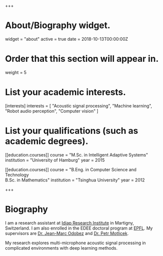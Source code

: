+++
# About/Biography widget.
widget = "about"
active = true
date = 2018-10-13T00:00:00Z

# Order that this section will appear in.
weight = 5

# List your academic interests.
[interests]
  interests = [
    "Acoustic signal processing",
    "Machine learning",
    "Robot audio perception",
    "Computer vision"
  ]

# List your qualifications (such as academic degrees).

[[education.courses]]
  course = "M.Sc. in Intelligent Adaptive Systems"
  institution = "University of Hamburg"
  year = 2015

[[education.courses]]
  course = "B.Eng. in Computer Science and Technology<br>B.Sc. in Mathematics"
  institution = "Tsinghua University"
  year = 2012
 
+++

# Biography

I am a research assistant at [Idiap Research Institute](https://idiap.ch) in Martigny, Switzerland.
I am also enrolled in the EDEE doctoral program at [EPFL](https://epfl.ch).
My supervisors are [Dr. Jean-Marc Odobez](https://idiap.ch/~odobez) and [Dr. Petr Motlicek](https://people.idiap.ch/pmotlic).

My research explores multi-microphone acoustic signal processing in complicated environments with deep learning methods. 

